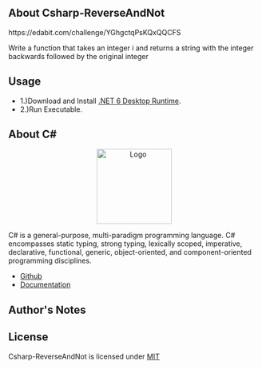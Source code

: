 ## About Csharp-ReverseAndNot

<p>https://edabit.com/challenge/YGhgctqPsKQxQQCFS</p>
<p>Write a function that takes an integer i and returns a string with the integer backwards followed by the original integer</p>

## Usage

* 1.)Download and Install [.NET 6 Desktop Runtime](https://dotnet.microsoft.com/en-us/download/dotnet/6.0).
* 2.)Run Executable.

## About C#

<p align="center"><img src="https://i.imgur.com/LkGw37V.png" width="150px" height="auto" alt="Logo"></a></p>

C# is a general-purpose, multi-paradigm programming language. C# encompasses static typing, strong typing, lexically scoped, imperative, declarative, functional, generic, object-oriented, and component-oriented programming disciplines.

* [Github](https://github.com/dotnet/csharplang)
* [Documentation](https://docs.microsoft.com/en-us/dotnet/csharp/)

## Author's Notes

## License

Csharp-ReverseAndNot is licensed under [MIT](https://choosealicense.com/licenses/mit/)
